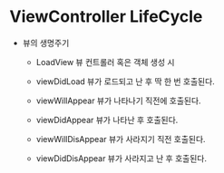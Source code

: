 # ViewController LifeCycle

* 뷰의 생명주기 
  - LoadView 뷰 컨트롤러 혹은 객체 생성 시
  
  - viewDidLoad 뷰가 로드되고 난 후 딱 한 번 호출된다.


  - viewWillAppear 뷰가 나타나기 직전에 호출된다.


  - viewDidAppear 뷰가 나타난 후 호출된다.


  - viewWillDisAppear 뷰가 사라지기 직전 호출된다.


  - viewDidDisAppear 뷰가 사라지고 난 후 호출된다.
